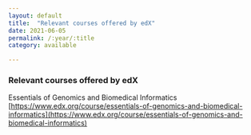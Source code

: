 ```yaml
---
layout: default
title:  "Relevant courses offered by edX"
date: 2021-06-05
permalink: /:year/:title
category: available 

---
```

### Relevant courses offered by edX

Essentials of Genomics and Biomedical Informatics\
[https://www.edx.org/course/essentials-of-genomics-and-biomedical-informatics](https://www.edx.org/course/essentials-of-genomics-and-biomedical-informatics)

